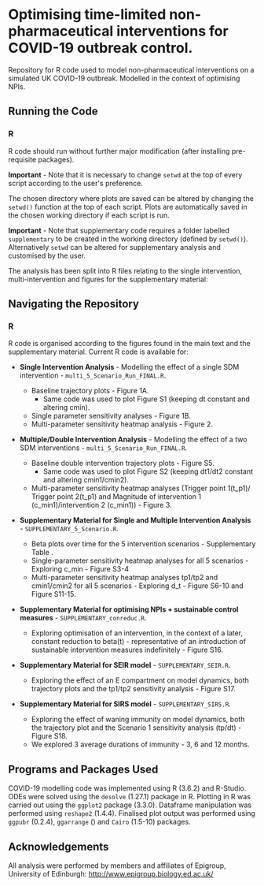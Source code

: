 # Optimising time-limited non-pharmaceutical interventions for COVID-19 outbreak control.

Repository for R code used to model non-pharmaceutical interventions on a simulated UK COVID-19 outbreak. Modelled in the context of optimising NPIs.

## Running the Code
### R 
R code should run without further major modification (after installing pre-requisite packages). 

**Important** - Note that it is necessary to change `setwd` at the top of every script according to the user's preference.

The chosen directory where plots are saved can be altered by changing the `setwd()` function at the top of each script. Plots are automatically saved in the chosen working directory if each script is run.

**Important** - Note that supplementary code requires a folder labelled `supplementary` to be created in the working directory (defined by `setwd()`). Alternatively `setwd` can be altered for supplementary analysis and customised by the user. 

The analysis has been split into R files relating to the single intervention, multi-intervention and figures for the supplementary material:

## Navigating the Repository 
### R
R code is organised according to the figures found in the main text and the supplementary material. Current R code is available for:

* **Single Intervention Analysis** - Modelling the effect of a single SDM intervention - `multi_5_Scenario_Run_FINAL.R`.
	* Baseline trajectory plots - Figure 1A.
		* Same code was used to plot Figure S1 (keeping dt constant and altering cmin). 
	* Single parameter sensitivity analyses - Figure 1B.
 	* Multi-parameter sensitivity heatmap analysis - Figure 2. 
 
* **Multiple/Double Intervention Analysis** - Modelling the effect of a two SDM interventions - `multi_5_Scenario_Run_FINAL.R`.
	* Baseline double intervention trajectory plots - Figure S5.
		* Same code was used to plot Figure S2 (keeping dt1/dt2 constant and altering cmin1/cmin2). 
	* Multi-parameter sensitivity heatmap analyses (Trigger point 1(t_p1)/ Trigger point 2(t_p1) and Magnitude of intervention 1 (c_min1)/intervention 2 (c_min1)) - Figure 3. 
 
* **Supplementary Material for Single and Multiple Intervention Analysis** - `SUPPLEMENTARY_5_Scenario.R`.
	* Beta plots over time for the 5 intervention scenarios - Supplementary Table .
	* Single-parameter sensitivity heatmap analyses for all 5 scenarios - Exploring c_min - Figure S3-4
	* Multi-parameter sensitivity heatmap analyses tp1/tp2 and cmin1/cmin2 for all 5 scenarios - Exploring d_t - Figure S6-10 and Figure S11-15.

* **Supplementary Material for optimising NPIs + sustainable control measures** - `SUPPLEMENTARY_conreduc.R`.
	* Exploring optimisation of an intervention, in the context of a later, constant reduction to beta(t) - representative of an introduction of sustainable intervention measures indefinitely - Figure S16.

* **Supplementary Material for SEIR model** - `SUPPLEMENTARY_SEIR.R`.
	* Exploring the effect of an E compartment on model dynamics, both trajectory plots and the tp1/tp2 sensitivity analysis - Figure S17. 

* **Supplementary Material for SIRS model** - `SUPPLEMENTARY_SIRS.R`.
	* Exploring the effect of waning immunity on model dynamics, both the trajectory plot and the Scenario 1 sensitivity analysis (tp/dt) - Figure S18.  
	* We explored 3 average durations of immunity - 3, 6 and 12 months. 

## Programs and Packages Used
COVID-19 modelling code was implemented using R (3.6.2) and R-Studio. ODEs were solved using the `desolve` (1.27.1) package in R. Plotting in R was carried out using the `ggplot2` package (3.3.0). Dataframe manipulation was performed using `reshape2` (1.4.4). Finalised plot output was performed using `ggpubr` (0.2.4), `ggarrange` () and `Cairo` (1.5-10) packages. 

## Acknowledgements 
All analysis were performed by members and affiliates of Epigroup, University of Edinburgh: 
http://www.epigroup.biology.ed.ac.uk/
